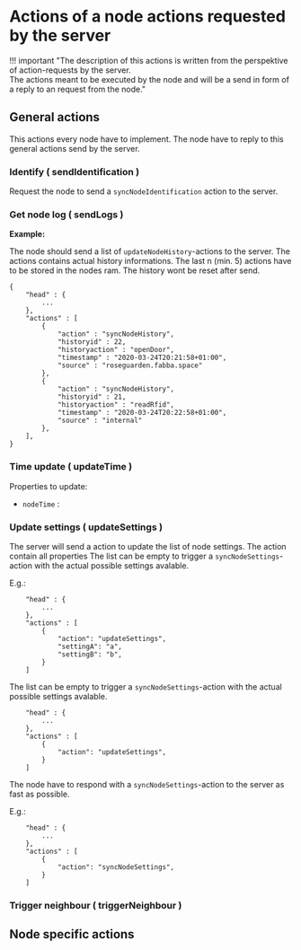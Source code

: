 
# Actions of a node actions requested by the server

!!! important "The description of this actions is written from the perspektive of action-requests by the server. <br> The actions meant to be executed by the node and will be a send in form of a reply to an request from the node." 

## General actions

This actions every node have to implement.
The node have to reply to this general actions send by the server.

### Identify ( sendIdentification )

Request the node to send a `syncNodeIdentification` action to the server.

### Get node log ( sendLogs )

**Example:**


The node should send a list of `updateNodeHistory`-actions to the server.
The actions contains actual history informations. The last n (min. 5) actions have to be stored in the nodes ram.
The history wont be reset after send.

```
{
    "head" : {
        ...
    },
    "actions" : [
        {
            "action" : "syncNodeHistory",          
            "historyid" : 22,
            "historyaction" : "openDoor",          
            "timestamp" : "2020-03-24T20:21:58+01:00",
            "source" : "roseguarden.fabba.space"
        },        
        {
            "action" : "syncNodeHistory",          
            "historyid" : 21,
            "historyaction" : "readRfid", 
            "timestamp" : "2020-03-24T20:22:58+01:00",
            "source" : "internal"
        },
    ],
}
```

### Time update ( updateTime )

Properties to update:

  * `nodeTime` :

### Update settings ( updateSettings )

The server will send a action to update the list of node settings.
The action contain all properties
The list can be empty to trigger a `syncNodeSettings`-action with the actual possible settings avalable.

E.g.: 

```
    "head" : {
        ...
    },
    "actions" : [
        {
            "action": "updateSettings",
            "settingA": "a",
            "settingB": "b",
        }
    ]
```

The list can be empty to trigger a `syncNodeSettings`-action with the actual possible settings avalable.

```
    "head" : {
        ...
    },
    "actions" : [
        {
            "action": "updateSettings",
        }
    ]
```



The node have to respond with a `syncNodeSettings`-action to the server as fast as possible.

E.g.:

```
    "head" : {
        ...
    },
    "actions" : [
        {
            "action": "syncNodeSettings",
        }
    ]
```

### Trigger neighbour ( triggerNeighbour )


## Node specific actions 